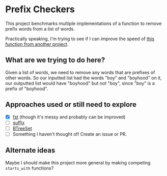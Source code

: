 # Prefix Checkers

This project benchmarks multiple implementations of a function to remove prefix words from a list of words.

Practically speaking, I'm trying to see if I can improve the speed of [this function from another project](https://github.com/sts10/tidy/blob/main/src/lib.rs#L134-L154).

## What are we trying to do here?

Given a list of words, we need to remove any words that are prefixes of other words. So our inputted list had the words "boy" and "boyhood" on it, our outputted list would have "boyhood" but _not_ "boy", since "boy" is a prefix of "boyhood".

## Approaches used or still need to explore

- [X] [fst](https://github.com/BurntSushi/fst) (though it's messy and probably can be improved)
- [ ] [suffix](https://github.com/BurntSushi/suffix)
- [ ] [BTreeSet](https://doc.rust-lang.org/std/collections/struct.BTreeSet.html)
- [ ] Something I haven't thought of! Create an issue or PR.

## Alternate ideas

Maybe I should make this project more general by making competing `starts_with` functions?
